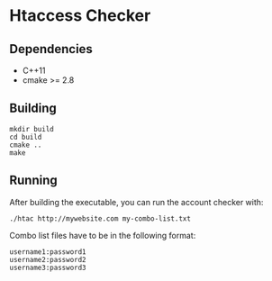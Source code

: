 # Htaccess Checker

## Dependencies

- C++11
- cmake >= 2.8

## Building

```
mkdir build
cd build
cmake ..
make
```

## Running

After building the executable, you can run the account checker with:
```
./htac http://mywebsite.com my-combo-list.txt
```

Combo list files have to be in the following format:
```
username1:password1
username2:password2
username3:password3
```
